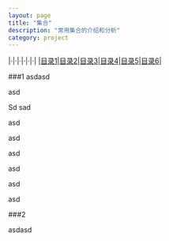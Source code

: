 ```yaml
---
layout: page
title: "集合"
description: "常用集合的介绍和分析"
category: project
---
```

|·|·|·|·|·|·|
|[目录1](#1)|[目录2](#2)|[目录3](#3)|[目录4](#1)|[目录5](#5)|[目录6](#6)|


###1
asdasd

asd

Sd sad

asd

asd

asd

asd

asd

asd

###2

asdasd
